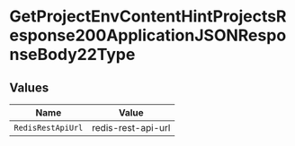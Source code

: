 # GetProjectEnvContentHintProjectsResponse200ApplicationJSONResponseBody22Type


## Values

| Name               | Value              |
| ------------------ | ------------------ |
| `RedisRestApiUrl`  | redis-rest-api-url |